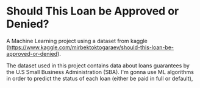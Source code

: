 # Should This Loan be Approved or Denied?
A Machine Learning project using a dataset from kaggle (https://www.kaggle.com/mirbektoktogaraev/should-this-loan-be-approved-or-denied). 

The dataset used in this project contains data about loans guarantees by the U.S Small Business Administration (SBA). I'm gonna use ML algorithms in order to predict the status of each loan (either be paid in full or default),
